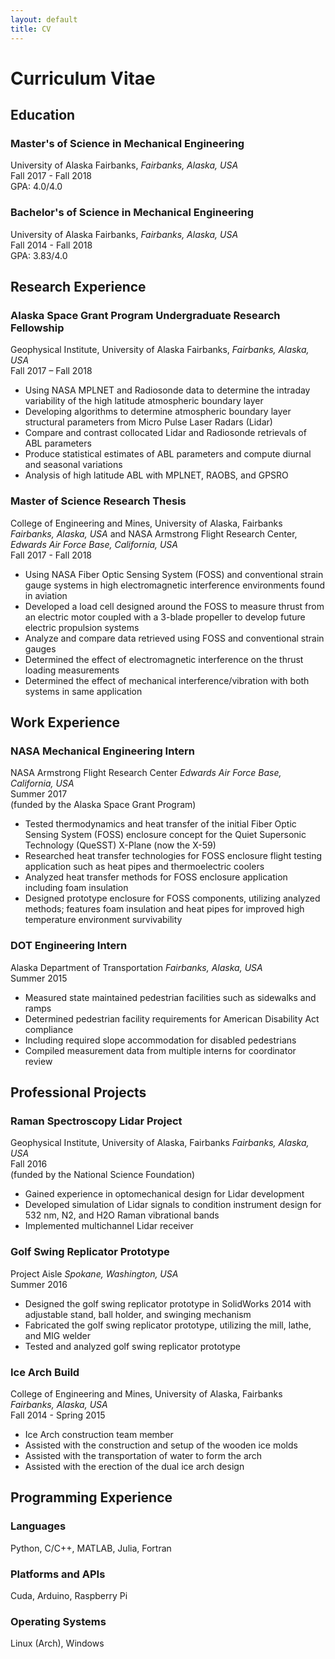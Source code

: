 ```yaml
---
layout: default
title: CV
---
```


# Curriculum Vitae

## Education

### Master's of Science in Mechanical Engineering

University of Alaska Fairbanks, _Fairbanks, Alaska, USA_  
Fall 2017 - Fall 2018  
GPA: 4.0/4.0  

### Bachelor's of Science in Mechanical Engineering

University of Alaska Fairbanks, _Fairbanks, Alaska, USA_  
Fall 2014 - Fall 2018  
GPA: 3.83/4.0  

## Research Experience

### Alaska Space Grant Program Undergraduate Research Fellowship

Geophysical Institute, University of Alaska Fairbanks, _Fairbanks, Alaska, USA_  
Fall 2017 – Fall 2018  

- Using NASA MPLNET and Radiosonde data to determine the intraday variability of the high latitude atmospheric boundary layer
- Developing algorithms to determine atmospheric boundary layer structural parameters from Micro Pulse Laser Radars (Lidar)
- Compare and contrast collocated Lidar and Radiosonde retrievals of ABL parameters
- Produce statistical estimates of ABL parameters and compute diurnal and seasonal variations 
- Analysis of high latitude ABL with MPLNET, RAOBS, and GPSRO
 
### Master of Science Research Thesis

College of Engineering and Mines, University of Alaska, Fairbanks _Fairbanks, Alaska, USA_ and NASA Armstrong Flight Research Center, _Edwards Air Force Base, California, USA_  
Fall 2017 - Fall 2018  

- Using NASA Fiber Optic Sensing System (FOSS) and conventional strain gauge systems in high electromagnetic interference environments found in aviation
- Developed a load cell designed around the FOSS to measure thrust from an electric motor coupled with a 3-blade propeller to develop future electric propulsion systems
- Analyze and compare data retrieved using FOSS and conventional strain gauges
- Determined the effect of electromagnetic interference on the thrust loading measurements
- Determined the effect of mechanical interference/vibration with both systems in same application

## Work Experience

### NASA Mechanical Engineering Intern

NASA Armstrong Flight Research Center _Edwards Air Force Base, California, USA_  
Summer 2017  
(funded by the Alaska Space Grant Program)  

- Tested thermodynamics and heat transfer of the initial Fiber Optic Sensing System (FOSS) enclosure concept for the Quiet Supersonic Technology (QueSST) X-Plane (now the X-59)
- Researched heat transfer technologies for FOSS enclosure flight testing application such as heat pipes and thermoelectric coolers
- Analyzed heat transfer methods for FOSS enclosure application including foam insulation
- Designed prototype enclosure for FOSS components, utilizing analyzed methods; features foam insulation and heat pipes for improved high temperature environment survivability

### DOT Engineering Intern

Alaska Department of Transportation _Fairbanks, Alaska, USA_  
Summer 2015  

- Measured state maintained pedestrian facilities such as sidewalks and ramps
- Determined pedestrian facility requirements for American Disability Act compliance
- Including required slope accommodation for disabled pedestrians
- Compiled measurement data from multiple interns for coordinator review

## Professional Projects

### Raman Spectroscopy Lidar Project

Geophysical Institute, University of Alaska, Fairbanks _Fairbanks, Alaska, USA_  
Fall 2016  
(funded by the National Science Foundation)  

- Gained experience in optomechanical design for Lidar development
- Developed simulation of Lidar signals to condition instrument design for 532 nm, N2, and H2O Raman vibrational bands
- Implemented multichannel Lidar receiver

### Golf Swing Replicator Prototype

Project Aisle _Spokane, Washington, USA_  
Summer 2016  

- Designed the golf swing replicator prototype in SolidWorks 2014 with adjustable stand, ball holder, and swinging mechanism
- Fabricated the golf swing replicator prototype, utilizing the mill, lathe, and MIG welder
- Tested and analyzed golf swing replicator prototype

### Ice Arch Build

College of Engineering and Mines, University of Alaska, Fairbanks _Fairbanks, Alaska, USA_  
Fall 2014 - Spring 2015  

- Ice Arch construction team member
- Assisted with the construction and setup of the wooden ice molds
- Assisted with the transportation of water to form the arch
- Assisted with the erection of the dual ice arch design

## Programming Experience

### Languages

Python, C/C++, MATLAB, Julia, Fortran

### Platforms and APIs

Cuda, Arduino, Raspberry Pi

### Operating Systems

Linux (Arch), Windows
